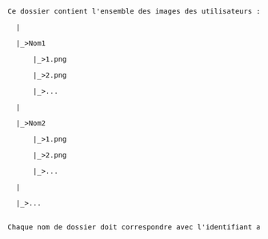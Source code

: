 <pre>Ce dossier contient l'ensemble des images des utilisateurs :<br>
  |<br>
  |_>Nom1<br>
      |_>1.png<br>
      |_>2.png<br>
      |_>...<br>
  |<br>
  |_>Nom2<br>
      |_>1.png<br>
      |_>2.png<br>
      |_>...<br>
  |<br>
  |_>...<br>
  
Chaque nom de dossier doit correspondre avec l'identifiant associé (nom de l'utilisateur).</pre>
